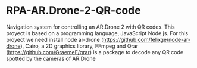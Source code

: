 # RPA-AR.Drone-2-QR-code
Navigation system for controlling an AR.Drone 2 with QR codes.
This proyect is based on a programming language, JavaScript Node.js. 
For this proyect we need install node ar-drone (https://github.com/felixge/node-ar-drone), Cairo, a 2D graphics library, FFmpeg and Qrar (https://github.com/GraemeF/qrar) is a package to decode any QR code spotted by the cameras of AR.Drone 

